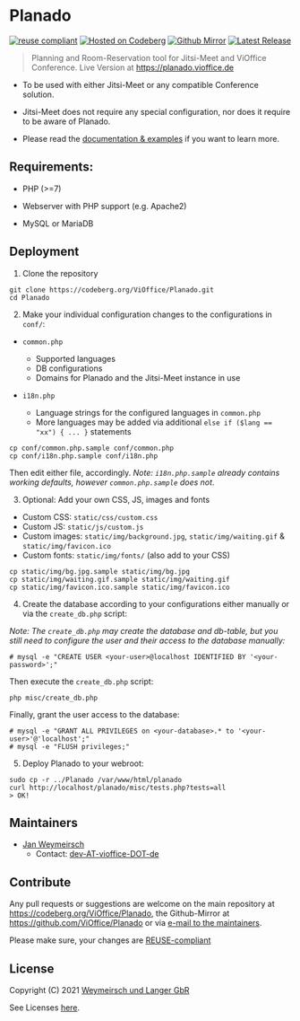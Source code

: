 # Planado

[![reuse compliant](https://reuse.software/badge/reuse-compliant.svg)](https://reuse.software/) [![Hosted on Codeberg](https://img.shields.io/badge/Codeberg-Main%20Repository-blue.svg)](https://codeberg.org/ViOffice/Planado) [![Github Mirror](https://img.shields.io/badge/Github-Mirror-blue.svg)](https://github.com/ViOffice/Planado) [![Latest Release](https://img.shields.io/badge/Latest-0.0.1-green.svg)](https://codeberg.org/ViOffice/Planado/releases/tag/0.0.1)

> Planning and Room-Reservation tool for Jitsi-Meet and ViOffice Conference. Live Version at https://planado.vioffice.de

* To be used with either Jitsi-Meet or any compatible Conference solution.

* Jitsi-Meet does not require any special configuration, nor does it require to be aware of Planado.

* Please read the [documentation & examples](docs/README.md) if you want to learn more.

## Requirements:

* PHP (>=7)

* Webserver with PHP support (e.g. Apache2)

* MySQL or MariaDB

## Deployment

1. Clone the repository

```
git clone https://codeberg.org/ViOffice/Planado.git 
cd Planado
```

2. Make your individual configuration changes to the configurations in `conf/`:

* `common.php`
    * Supported languages
    * DB configurations
    * Domains for Planado and the Jitsi-Meet instance in use

* `i18n.php`
    * Language strings for the configured languages in `common.php`
    * More languages may be added via additional `else if ($lang == "xx") { ... }` statements

```
cp conf/common.php.sample conf/common.php
cp conf/i18n.php.sample conf/i18n.php
```

Then edit either file, accordingly. *Note: `i18n.php.sample` already contains working defaults, however `common.php.sample` does not*.

3. Optional: Add your own CSS, JS, images and fonts

* Custom CSS: `static/css/custom.css`
* Custom JS: `static/js/custom.js`
* Custom images: `static/img/background.jpg`, `static/img/waiting.gif` & `static/img/favicon.ico`
* Custom fonts: `static/img/fonts/` (also add to your CSS)

```
cp static/img/bg.jpg.sample static/img/bg.jpg
cp static/img/waiting.gif.sample static/img/waiting.gif
cp static/img/favicon.ico.sample static/img/favicon.ico
```

4. Create the database according to your configurations either manually or via the `create_db.php` script:

*Note: The `create_db.php` may create the database and db-table, but you still need to configure the user and their access to the database manually:*

```
# mysql -e "CREATE USER <your-user>@localhost IDENTIFIED BY '<your-password>';"
```

Then execute the `create_db.php` script:

```
php misc/create_db.php
```

Finally, grant the user access to the database:

```
# mysql -e "GRANT ALL PRIVILEGES on <your-database>.* to '<your-user>'@'localhost';"
# mysql -e "FLUSH privileges;"
```

5. Deploy Planado to your webroot:

```
sudo cp -r ../Planado /var/www/html/planado
curl http://localhost/planado/misc/tests.php?tests=all
> OK!
```

## Maintainers

* [Jan Weymeirsch](https://jan.weymeirs.ch)
    * Contact: [dev-AT-vioffice-DOT-de](mailto:dev<AT>vioffice<DOT>de)

## Contribute

Any pull requests or suggestions are welcome on the main repository at <https://codeberg.org/ViOffice/Planado>, the Github-Mirror at <https://github.com/ViOffice/Planado> or via [e-mail to the maintainers](#maintainers).

Please make sure, your changes are [REUSE-compliant](https://git.fsfe.org/reuse/tool)

## License

Copyright (C) 2021 [Weymeirsch und Langer GbR](mailto:info<AT>vioffice<DOT>de)

See Licenses [here](LICENSES).
